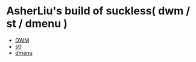 # AsherLiu's build of suckless( dwm / st / dmenu )

* [DWM](https://github.com/Mrliuxchn/.suckless_config/tree/master/dwm)
* [st](https://github.com/Mrliuxchn/.suckless_config/tree/master/st))
* [dmenu](https://github.com/Mrliuxchn/.suckless_config/tree/master/dmenu)

